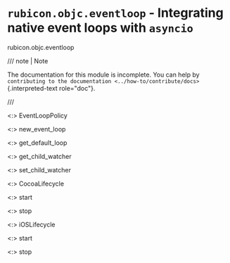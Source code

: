 # `rubicon.objc.eventloop` - Integrating native event loops with `asyncio`

rubicon.objc.eventloop

/// note | Note

The documentation for this module is incomplete. You can help by
`contributing to the documentation <../how-to/contribute/docs>`{.interpreted-text
role="doc"}.

///

<:> EventLoopPolicy <!-- TODO: class -->

<:> new_event_loop <!-- TODO: method -->

<:> get_default_loop <!-- TODO: method -->

<:> get_child_watcher <!-- TODO: method -->

<:> set_child_watcher <!-- TODO: method -->


<:> CocoaLifecycle <!-- TODO: class -->

<:> start <!-- TODO: method -->

<:> stop <!-- TODO: method -->


<:> iOSLifecycle <!-- TODO: class -->

<:> start <!-- TODO: method -->

<:> stop <!-- TODO: method -->
